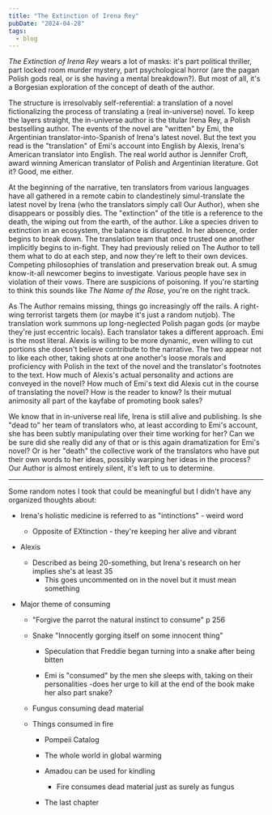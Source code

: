```yaml
---
title: "The Extinction of Irena Rey"
pubDate: "2024-04-28"
tags: 
  - blog
---
```


_The Extinction of Irena Rey_ wears a lot of masks: it's part political thriller, part locked room murder mystery, part psychological horror (are the pagan Polish gods real, or is she having a mental breakdown?). But most of all, it's a Borgesian exploration of the concept of death of the author.

The structure is irresolvably self-referential: a translation of a novel fictionalizing the process of translating a (real in-universe) novel. To keep the layers straight, the in-universe author is the titular Irena Rey, a Polish bestselling author. The events of the novel are "written" by Emi, the Argentinian translator-into-Spanish of Irena's latest novel. But the text you read is the "translation" of Emi's account into English by Alexis, Irena's American translator into English. The real world author is Jennifer Croft, award winning American translator of Polish and Argentinian literature. Got it? Good, me either.

At the beginning of the narrative, ten translators from various languages have all gathered in a remote cabin to clandestinely simul-translate the latest novel by Irena (who the translators simply call Our Author), when she disappears or possibly dies. The "extinction" of the title is a reference to the death, the wiping out from the earth, of the author. Like a species driven to extinction in an ecosystem, the balance is disrupted. In her absence, order begins to break down. The translation team that once trusted one another implicitly begins to in-fight. They had previously relied on The Author to tell them what to do at each step, and now they're left to their own devices. Competing philosophies of translation and preservation break out. A smug know-it-all newcomer begins to investigate. Various people have sex in violation of their vows. There are suspicions of poisoning. If you're starting to think this sounds like _The Name of the Rose_, you're on the right track.

As The Author remains missing, things go increasingly off the rails. A right-wing terrorist targets them (or maybe it's just a random nutjob). The translation work summons up long-neglected Polish pagan gods (or maybe they're just eccentric locals). Each translator takes a different approach. Emi is the most literal. Alexis is willing to be more dynamic, even willing to cut portions she doesn't believe contribute to the narrative. The two appear not to like each other, taking shots at one another's loose morals and proficiency with Polish in the text of the novel and the translator's footnotes to the text. How much of Alexis's actual personality and actions are conveyed in the novel? How much of Emi's text did Alexis cut in the course of translating the novel? How is the reader to know? Is their mutual animosity all part of the kayfabe of promoting book sales?

We know that in in-universe real life, Irena is still alive and publishing. Is she "dead to" her team of translators who, at least according to Emi's account, she has been subtly manipulating over their time working for her? Can we be sure did she really did any of that or is this again dramatization for Emi's novel? Or is her "death" the collective work of the translators who have put their own words to her ideas, possibly warping her ideas in the process? Our Author is almost entirely silent, it's left to us to determine.

* * *

Some random notes I took that could be meaningful but I didn't have any organized thoughts about:

- Irena's holistic medicine is referred to as "intinctions" - weird word
    - Opposite of EXtinction - they're keeping her alive and vibrant

- Alexis
    - Described as being 20-something, but Irena's research on her implies she's at least 35
        - This goes uncommented on in the novel but it must mean something

- Major theme of consuming
    - "Forgive the parrot the natural instinct to consume" p 256
    
    - Snake "Innocently gorging itself on some innocent thing"
        - Speculation that Freddie began turning into a snake after being bitten
        
        - Emi is "consumed" by the men she sleeps with, taking on their personalities -does her urge to kill at the end of the book make her also part snake?
    
    - Fungus consuming dead material
    
    - Things consumed in fire
        - Pompeii Catalog
        
        - The whole world in global warming
        
        - Amadou can be used for kindling
            - Fire consumes dead material just as surely as fungus
        
        - The <spoiler alert> last chapter
